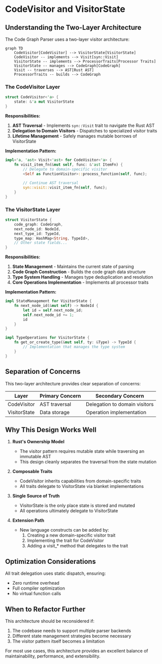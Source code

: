 # CodeVisitor and VisitorState

## **Understanding the Two-Layer Architecture**

The Code Graph Parser uses a two-layer visitor architecture:

```mermaid
graph TD
    CodeVisitor[CodeVisitor] --> VisitorState[VisitorState]
    CodeVisitor -- implements --> Visit[syn::Visit]
    VisitorState -- implements --> ProcessorTraits[Processor Traits]
    VisitorState -- manages --> CodeGraph[CodeGraph]
    Visit -- traverses --> AST[Rust AST]
    ProcessorTraits -- builds --> CodeGraph
```

### **The CodeVisitor Layer**

```rust
struct CodeVisitor<'a> {
    state: &'a mut VisitorState
}
```

**Responsibilities:**
1. **AST Traversal** - Implements `syn::Visit` trait to navigate the Rust AST
2. **Delegation to Domain Visitors** - Dispatches to specialized visitor traits
3. **Lifetime Management** - Safely manages mutable borrows of VisitorState

**Implementation Pattern:**
```rust
impl<'a, 'ast> Visit<'ast> for CodeVisitor<'a> {
    fn visit_item_fn(&mut self, func: &'ast ItemFn) {
        // Delegate to domain-specific visitor
        <Self as FunctionVisitor>::process_function(self, func);
        
        // Continue AST traversal
        syn::visit::visit_item_fn(self, func);
    }
}
```

### **The VisitorState Layer**

```rust
struct VisitorState {
    code_graph: CodeGraph,
    next_node_id: NodeId,
    next_type_id: TypeId,
    type_map: HashMap<String, TypeId>,
    // Other state fields...
}
```

**Responsibilities:**
1. **State Management** - Maintains the current state of parsing
2. **Code Graph Construction** - Builds the code graph data structure
3. **Type System Handling** - Manages type deduplication and resolution
4. **Core Operations Implementation** - Implements all processor traits

**Implementation Pattern:**
```rust
impl StateManagement for VisitorState {
    fn next_node_id(&mut self) -> NodeId {
        let id = self.next_node_id;
        self.next_node_id += 1;
        id
    }
}

impl TypeOperations for VisitorState {
    fn get_or_create_type(&mut self, ty: &Type) -> TypeId {
        // Implementation that manages the type system
    }
}
```

## **Separation of Concerns**

This two-layer architecture provides clear separation of concerns:

| Layer | Primary Concern | Secondary Concern |
|-------|----------------|------------------|
| CodeVisitor | AST traversal | Delegation to domain visitors |
| VisitorState | Data storage | Operation implementation |

## **Why This Design Works Well**

1. **Rust's Ownership Model**
   - The visitor pattern requires mutable state while traversing an immutable AST
   - This design cleanly separates the traversal from the state mutation

2. **Composable Traits**
   - CodeVisitor inherits capabilities from domain-specific traits
   - All traits delegate to VisitorState via blanket implementations

3. **Single Source of Truth**
   - VisitorState is the only place state is stored and mutated
   - All operations ultimately delegate to VisitorState

4. **Extension Path**
   - New language constructs can be added by:
     1. Creating a new domain-specific visitor trait
     2. Implementing the trait for CodeVisitor
     3. Adding a visit_* method that delegates to the trait

## **Optimization Considerations**

All trait delegation uses static dispatch, ensuring:
- Zero runtime overhead
- Full compiler optimization
- No virtual function calls

## **When to Refactor Further**

This architecture should be reconsidered if:
1. The codebase needs to support multiple parser backends
2. Different state management strategies become necessary
3. The visitor pattern itself becomes a limitation

For most use cases, this architecture provides an excellent balance of maintainability, performance, and extensibility.
